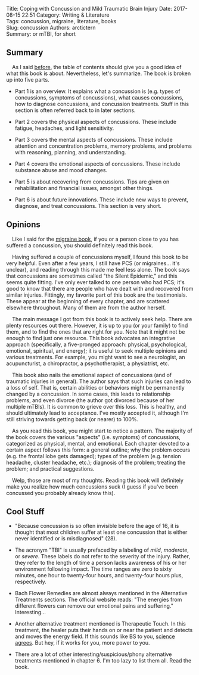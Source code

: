 Title: Coping with Concussion and Mild Traumatic Brain Injury
Date: 2017-08-15 22:51
Category: Writing & Literature  
Tags: concussion, migraine, literature, books  
Slug: concussion
Authors: arctictern  
Summary: or mTBI, for short

## Summary
&nbsp;&nbsp;&nbsp;&nbsp;As I said [before](http://blog.pencilflip.com/mycelium-running.html),
the table of contents should give you a good idea of what this
book is about. Nevertheless, let's summarize.
The book is broken up into five parts. 

* Part 1 is an overview. It explains what a concussion is (e.g. types
of concussions, symptoms of concussions), what causes concussions,
how to diagnose concussions, and concussion treatments. Stuff in 
this section is often referred back to in later sections.

* Part 2 covers the physical aspects of concussions.
These include fatigue, headaches, and light sensitivity.

* Part 3 covers the mental aspects of concussions.
These include attention and concentration problems, memory problems,
and problems with reasoning, planning, and understanding.

* Part 4 covers the emotional aspects of concussions. These include
substance abuse and mood changes.

* Part 5 is about recovering from concussions. Tips are given on
rehabilitation and financial issues, amongst other things.

* Part 6 is about future innovations. These include new ways to 
prevent, diagnose, and treat concussions. This section is very short.

## Opinions
&nbsp;&nbsp;&nbsp;&nbsp;Like I said for the [migraine book](http://blog.pencilflip.com/migraine.html),
if you or a person close to you has suffered a concussion, 
you should definitely read this book. 

&nbsp;&nbsp;&nbsp;&nbsp;Having suffered a couple of concussions myself, I found this book
to be very helpful. Even after a few years, I still have PCS (or migraines... it's unclear),
and reading through this made me feel less alone. The book
says that concussions are sometimes called "the Silent Epidemic," and
this seems quite fitting. I've only ever talked to one person
who had PCS; it's good to know that there are people who have dealt
with and recovered from similar injuries. Fittingly,
my favorite part of this book are the testimonials. These appear
at the beginning of every chapter, and are scattered elsewhere throughout. Many of them are from the author herself.

&nbsp;&nbsp;&nbsp;&nbsp;The main message I got from this book is to actively seek help.
There are plenty resources out there. However, it is up to you (or
your family) to find them, and to find the ones that are right for you.
Note that it might not be enough to find just one resource. This book
advocates an integrative approach (specifically, a five-pronged approach:
physical, psychological, emotional, spiritual, and energy); it is
useful to seek multiple opinions and various treatments. For example,
you might want to see a neurologist, an acupuncturist, a chiropractor,
a psychotherapist, a physiatrist, etc. 

&nbsp;&nbsp;&nbsp;&nbsp;This book also nails the emotional aspect of concussions (and of 
traumatic injuries in general). The author says that such injuries
can lead to a loss of self. That is, certain abilities or behaviors
might be permanently changed by a concussion. In some cases, this
leads to relationship problems, and even divorce (the author got 
divorced because of her multiple mTBIs). It is common
to grieve over this loss. This is healthy, and should ultimately
lead to acceptance. I've mostly accepted it, although I'm still
striving towards getting back (or nearer) to 100%. 

&nbsp;&nbsp;&nbsp;&nbsp;As you read this book, you might start to notice a pattern. The majority
of the book covers the various "aspects" (i.e. symptoms) of concussions,
categorized as
physical, mental, and emotional. Each chapter devoted to a certain aspect
follows this form: a general outline; why the problem occurs (e.g.
the frontal lobe gets damaged);
types of the problem (e.g. tension headache, cluster headache, etc.);
diagnosis of the problem;
treating the problem;
and practical suggestions.

&nbsp;&nbsp;&nbsp;&nbsp;Welp, those are most of my thoughts. Reading this book will definitely
make you realize how much concussions suck (I guess if you've been
concussed you probably already know this).

## Cool Stuff

* "Because concussion is so often invisible before the age of 16,
it is thought that most children suffer at least one concussion that is
either never identified or is misdiagnosed" (28).

* The acronym "TBI" is usually prefaced by a labeling of *mild*,
*moderate*, or *severe*. These labels do not refer to the severity
of the injury. Rather, they refer to the length of time a person
lacks awareness of his or her environment following impact.
The time ranges are zero to sixty minutes, one hour to twenty-four hours,
and twenty-four hours plus, respectively.

* Bach Flower Remedies are almost always mentioned in the Alternative
Treatments sections. The official website reads: "The energies from different flowers can remove our emotional pains and suffering." 
Interesting...

* Another alternative treatment mentioned is Therapeutic Touch.
In this treatment, the healer puts their hands on or near the 
patient and detects and moves the energy field. If this 
sounds like BS to you, [science agrees](
https://en.wikipedia.org/wiki/Therapeutic_touch
). But hey, if it works for you, more power to you.

* There are a lot of other interesting/suspicious/phony alternative
treatments mentioned in chapter 6. I'm too lazy to list them all.
Read the book.

